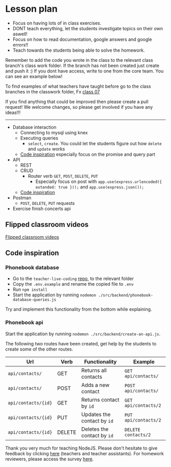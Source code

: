 # Lesson plan

- Focus on having lots of in class exercises.
- DONT teach everything, let the students investigate topics on their own aswell!
- Focus on how to read documentation, google answers and google errors!!
- Teach towards the students being able to solve the homework.

Remember to add the code you wrote in the class to the relevant class branch's class work folder. If the branch has not been created just create and push it :) If you dont have access, write to one from the core team. You can see an example below!

To find examples of what teachers have taught before go to the class branches in the classwork folder, Fx [class 07](https://github.com/HackYourFuture-CPH/JavaScript/tree/class07/JavaScript1/Week1/classwork)

If you find anything that could be improved then please create a pull request! We welcome changes, so please get involved if you have any ideas!!!

---

- Database interaction
  - Connecting to mysql using knex
  - Executing queries
    - `select`, `create`. You could let the students figure out how `delete` and `update` works
  - [Code inspiration](#phonebook-database) especially focus on the promise and query part
- API
  - REST
  - CRUD
    - Router verb `GET`, `POST`, `DELETE`, `PUT`
      - Especially focus on post with `app.use(express.urlencoded({ extended: true }));` and `app.use(express.json());`
  - [Code inspiration](#phonebook-api)
- Postman
  - `POST`, `DELETE`, `PUT` requests
- Exercise finish concerts api

## Flipped classroom videos

[Flipped classroom videos](https://github.com/HackYourFuture-CPH/node.js/blob/main/week1/preparation.md#flipped-classroom-videos)

## Code inspiration

### Phonebook database

- Go to the `teacher-live-coding` [repo](https://github.com/HackYourFuture-CPH/teacher-live-coding), to the relevant folder
- Copy the `.env.example` and rename the copied file to `.env`
- Run `npm install`
- Start the application by running `nodemon ./src/backend/phonebook-database-queries.js`

Try and implement this functionality from the bottom while explaining.

### Phonebook api

Start the application by running `nodemon ./src/backend/create-an-api.js`.

The following two routes have been created, get help by the students to create some of the other routes.

| Url                 | Verb   | Functionality               | Example              |
| ------------------- | ------ | --------------------------- | -------------------- |
| `api/contacts/`     | GET    | Returns all contacts        | `GET api/contacts/`  |
| `api/contacts/`     | POST   | Adds a new contact          | `POST api/contacts/` |
| `api/contacts/{id}` | GET    | Returns contact by `id`     | `GET api/contacts/2` |
| `api/contacts/{id}` | PUT    | Updates the contact by `id` | `PUT api/contacts/2` |
| `api/contacts/{id}` | DELETE | Deletes the contact by `id` | `DELETE contacts/2`  |

Thank you very much for teaching NodeJS. Please don't hesitate to give feedback by clicking [here](https://forms.gle/sAuVhsTmJ1qSmjgJ6) (teachers and teacher assistants). For homework reviewers, please access the survey [here](https://forms.gle/nVbX9ShusF2a5Aa87).
